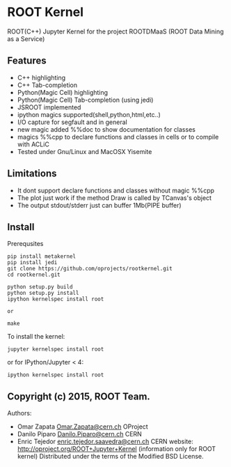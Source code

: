 # ROOT Kernel

ROOT(C++) Jupyter Kernel for the project  ROOTDMaaS (ROOT Data Mining as a Service)

## Features
* C++  highlighting
* C++ Tab-completion
* Python(Magic Cell)  highlighting
* Python(Magic Cell) Tab-completion (using jedi)
* JSROOT implemented
* ipython magics supported(shell,python,html,etc..)
* I/O capture for segfault and in general
* new magic added %%doc to show documentation for classes
* magics %%cpp to declare functions and classes in cells or to compile with ACLiC
* Tested under Gnu/Linux and MacOSX Yisemite

## Limitations
* It dont support declare functions and classes without magic %%cpp
* The plot just work if the method Draw is called by TCanvas's object
* The output stdout/stderr just can buffer 1Mb(PIPE buffer) 


## Install

Prerequsites

    pip install metakernel
    pip install jedi
    git clone https://github.com/oprojects/rootkernel.git
    cd rootkernel.git
    
    python setup.py build
    python setup.py install
    ipython kernelspec install root
    
    or
    
    make

To install the kernel:

    jupyter kernelspec install root

or for IPython/Jupyter < 4:

    ipython kernelspec install root

##  Copyright (c) 2015, ROOT Team.
Authors: 
* Omar Zapata <Omar.Zapata@cern.ch> OProject
* Danilo Piparo <Danilo.Piparo@cern.ch> CERN
* Enric Tejedor <enric.tejedor.saavedra@cern.ch> CERN
website: http://oproject.org/ROOT+Jupyter+Kernel (information only for ROOT kernel)
 Distributed under the terms of the Modified BSD License.

